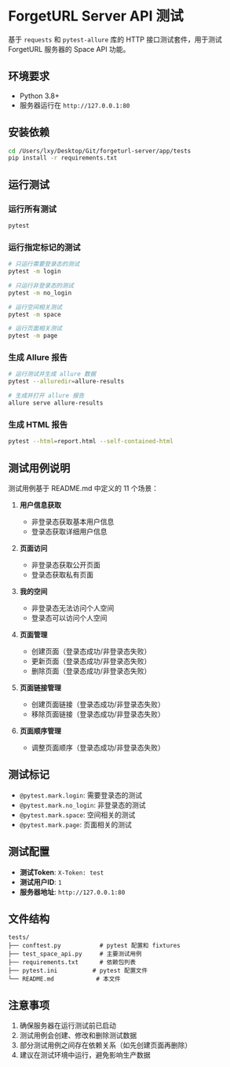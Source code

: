 # ForgetURL Server API 测试

基于 `requests` 和 `pytest-allure` 库的 HTTP 接口测试套件，用于测试 ForgetURL 服务器的 Space API 功能。

## 环境要求

- Python 3.8+
- 服务器运行在 `http://127.0.0.1:80`

## 安装依赖

```bash
cd /Users/lxy/Desktop/Git/forgeturl-server/app/tests
pip install -r requirements.txt
```

## 运行测试

### 运行所有测试
```bash
pytest
```

### 运行指定标记的测试
```bash
# 只运行需要登录态的测试
pytest -m login

# 只运行非登录态的测试  
pytest -m no_login

# 运行空间相关测试
pytest -m space

# 运行页面相关测试
pytest -m page
```

### 生成 Allure 报告
```bash
# 运行测试并生成 allure 数据
pytest --alluredir=allure-results

# 生成并打开 allure 报告
allure serve allure-results
```

### 生成 HTML 报告
```bash
pytest --html=report.html --self-contained-html
```

## 测试用例说明

测试用例基于 README.md 中定义的 11 个场景：

1. **用户信息获取**
   - 非登录态获取基本用户信息
   - 登录态获取详细用户信息

2. **页面访问**
   - 非登录态获取公开页面
   - 登录态获取私有页面

3. **我的空间**
   - 非登录态无法访问个人空间
   - 登录态可以访问个人空间

4. **页面管理**
   - 创建页面（登录态成功/非登录态失败）
   - 更新页面（登录态成功/非登录态失败）
   - 删除页面（登录态成功/非登录态失败）

5. **页面链接管理**
   - 创建页面链接（登录态成功/非登录态失败）
   - 移除页面链接（登录态成功/非登录态失败）

6. **页面顺序管理**
   - 调整页面顺序（登录态成功/非登录态失败）

## 测试标记

- `@pytest.mark.login`: 需要登录态的测试
- `@pytest.mark.no_login`: 非登录态的测试  
- `@pytest.mark.space`: 空间相关的测试
- `@pytest.mark.page`: 页面相关的测试

## 测试配置

- **测试Token**: `X-Token: test`
- **测试用户ID**: `1`
- **服务器地址**: `http://127.0.0.1:80`

## 文件结构

```
tests/
├── conftest.py           # pytest 配置和 fixtures
├── test_space_api.py     # 主要测试用例
├── requirements.txt      # 依赖包列表
├── pytest.ini          # pytest 配置文件
└── README.md            # 本文件
```

## 注意事项

1. 确保服务器在运行测试前已启动
2. 测试用例会创建、修改和删除测试数据
3. 部分测试用例之间存在依赖关系（如先创建页面再删除）
4. 建议在测试环境中运行，避免影响生产数据
